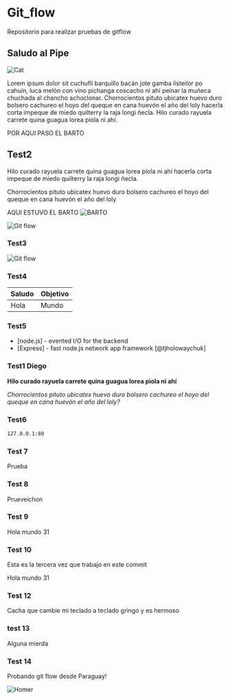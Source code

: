 # Git_flow

Repositorio para realizar pruebas de gitflow

## Saludo al Pipe

![Cat](cat-meme.gif)

Lorem ipsum dolor sit cuchuflí barquillo bacán jote gamba listeilor po cahuín, luca melón con vino pichanga coscacho ni ahí peinar la muñeca chuchada al chancho achoclonar. Chorrocientos pituto ubicatex huevo duro bolsero cachureo el hoyo del queque en cana huevón el año del loly hacerla corta impeque de miedo quilterry la raja longi ñecla. Hilo curado rayuela carrete quina guagua lorea piola ni ahí.


POR AQUI PASO EL BARTO

## Test2

Hilo curado rayuela carrete quina guagua lorea piola ni ahí hacerla corta impeque de miedo quilterry la raja longi ñecla.

Chorrocientos pituto ubicatex huevo duro bolsero cachureo el hoyo del queque en cana huevón el año del loly



AQUI ESTUVO EL BARTO
![BARTO](BARTO.jpg)


![Git flow](gitflow.png)
### Test3


![Git flow](gitflow.png)
### Test4

| Saludo | Objetivo |
| ------ | -------- |
| Hola   | Mundo    |

### Test5

- [node.js] - evented I/O for the backend
- [Express] - fast node.js network app framework [@tjholowaychuk]

### Test1 Diego

**Hilo curado rayuela carrete quina guagua lorea piola ni ahí**

_Chorrocientos pituto ubicatex huevo duro bolsero cachureo el hoyo del queque en cana huevón el año del loly?_

### Test6

```sh
127.0.0.1:80
```

### Test 7

Prueba

### Test 8

Prueveichon

### Test 9

Hola mundo 31

### Test 10

Esta es la tercera vez que trabajo en este commit

Hola mundo 31

### Test 12

Cacha que cambie mi teclado a teclado gringo y es hermoso

    
### test 13

Alguna mierda

### Test 14

Probando git flow desde Paraguay! 

![Homer](homer-meme.gif)
